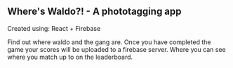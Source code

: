 
## Where's Waldo?! - A phototagging app 
Created using: React + Firebase

Find out where waldo and the gang are. Once you have completed the game your scores will be uploaded to a firebase server. 
Where you can see where you match up to on the leaderboard.

